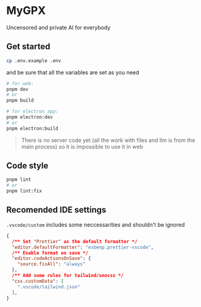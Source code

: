 # MyGPX

Uncensored and private AI for everybody

## Get started

```bash
cp .env.example .env
```
and be sure that all the variables are set as you need

```bash
# for web:
pnpm dev
# or
pnpm build

# for electron app:
pnpm electron:dev
# or
pnpm electron:build
```
> There is no server code yet (all the work with files and llm is from the main process)
> so it is impossible to use it in web

## Code style

```bash
pnpm lint
# or
pnpm lint:fix
```

## Recomended IDE settings

`.vscode/custom` includes some neccessarities and shouldn't be ignored

```json
{
  /** Set "Prettier" as the default formatter */
  "editor.defaultFormatter": "esbenp.prettier-vscode",
  /** Enable format on save */
  "editor.codeActionsOnSave": {
    "source.fixAll": "always"
  },
  /** Add some rules for tailwind/unocss */
  "css.customData": [
    ".vscode/tailwind.json"
  ],
}
```
